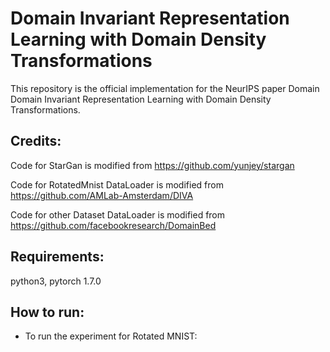 # Domain Invariant Representation Learning with Domain Density Transformations

This repository is the official implementation for the NeurIPS paper Domain Domain Invariant Representation Learning with Domain Density Transformations.

## Credits:

Code for StarGan is modified from https://github.com/yunjey/stargan

Code for RotatedMnist DataLoader is modified from https://github.com/AMLab-Amsterdam/DIVA

Code for other Dataset DataLoader is modified from https://github.com/facebookresearch/DomainBed

## Requirements:
python3, pytorch 1.7.0

## How to run:

- To run the experiment for Rotated MNIST:

